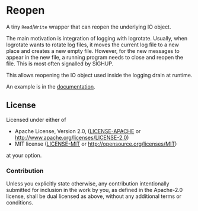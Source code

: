 # Reopen

A tiny `Read`/`Write` wrapper that can reopen the underlying IO object.

The main motivation is integration of logging with logrotate. Usually, when
logrotate wants to rotate log files, it moves the current log file to a new
place and creates a new empty file. However, for the new messages to appear in
the new file, a running program needs to close and reopen the file. This is
most often signalled by SIGHUP.

This allows reopening the IO object used inside the logging drain at runtime.

An example is in the [documentation](https://docs.rs/reopen).

## License

Licensed under either of

 * Apache License, Version 2.0, ([LICENSE-APACHE](LICENSE-APACHE) or http://www.apache.org/licenses/LICENSE-2.0)
 * MIT license ([LICENSE-MIT](LICENSE-MIT) or http://opensource.org/licenses/MIT)

at your option.

### Contribution

Unless you explicitly state otherwise, any contribution intentionally
submitted for inclusion in the work by you, as defined in the Apache-2.0
license, shall be dual licensed as above, without any additional terms
or conditions.
